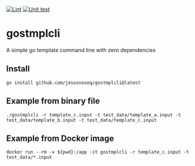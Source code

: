 [![Lint](https://github.com/jesusnoseq/gostmplcli/actions/workflows/lint.yml/badge.svg)](https://github.com/jesusnoseq/gostmplcli/actions/workflows/lint.yml)
[![Unit test](https://github.com/jesusnoseq/gostmplcli/actions/workflows/test.yml/badge.svg)](https://github.com/jesusnoseq/gostmplcli/actions/workflows/test.yml)


# gostmplcli
A simple go template command line with zero dependencies

## Install
```shell script
go install github.com/jesusnoseq/gostmplcli@latest
```

## Example from binary file
```shell script
./gostmplcli -r template_c.input -t test_data/template_a.input -t test_data/template_b.input -t test_data/template_c.input
```

## Example from Docker image
```shell script
docker run --rm -v ${pwd}:/app -it gostmplcli -r template_c.input -t test_data/*.input
```
